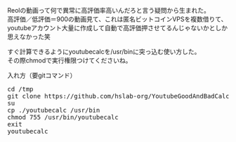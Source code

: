 Reolの動画って何で異常に高評価率高いんだろと言う疑問から生まれた。<br>
高評価／低評価＝900の動画見て、これは匿名ビットコインVPSを複数借りて、<br>
youtubeアカウント大量に作成して自動で高評価押させてるんじゃないかとしか思えなかった笑<br>

すぐ計算できるようにyoutubecalcを/usr/binに突っ込む使い方した。<br>
その際chmodで実行権限つけてくださいね。<br>

入れ方（要gitコマンド）
<pre>
cd /tmp
git clone https://github.com/hslab-org/YoutubeGoodAndBadCalc.git
su
cp ./youtubecalc /usr/bin
chmod 755 /usr/bin/youtubecalc
exit
youtubecalc
</pre>
